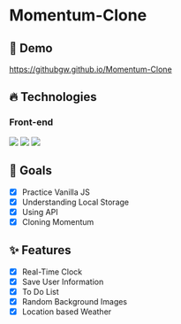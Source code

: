 # Momentum-Clone

## 🔗 Demo
https://githubgw.github.io/Momentum-Clone

## 🔥 Technologies
### Front-end
<img src="https://img.shields.io/badge/HTML5-E34F26?style=for-the-badge&logo=HTML5&logoColor=white" /> <img src="https://img.shields.io/badge/CSS3-1572B6?style=for-the-badge&logo=CSS3&logoColor=white"/> 
<img src="https://img.shields.io/badge/Javascript-black?style=for-the-badge&logo=Javascript&logoColor=F7DF1E"/>

## 🌈 Goals
- [x] Practice Vanilla JS
- [x] Understanding Local Storage
- [x] Using API <br>
- [x] Cloning Momentum

## ✨ Features
- [x] Real-Time Clock
- [x] Save User Information
- [x] To Do List
- [x] Random Background Images
- [x] Location based Weather
